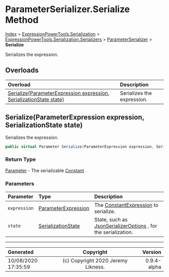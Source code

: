 ﻿# ParameterSerializer.Serialize Method

[Index](../index.md) > [ExpressionPowerTools.Serialization](ExpressionPowerTools.Serialization.a.md) > [ExpressionPowerTools.Serialization.Serializers](ExpressionPowerTools.Serialization.Serializers.n.md) > [ParameterSerializer](ExpressionPowerTools.Serialization.Serializers.ParameterSerializer.cs.md) > **Serialize**

Serializes the expression.

## Overloads

| Overload | Description |
| :-- | :-- |
| [Serialize(ParameterExpression expression, SerializationState state)](#serializeparameterexpression-expression-serializationstate-state) | Serializes the expression. |
## Serialize(ParameterExpression expression, SerializationState state)

Serializes the expression.

```csharp
public virtual Parameter Serialize(ParameterExpression expression, SerializationState state)
```

### Return Type

 [Parameter](ExpressionPowerTools.Serialization.Serializers.Parameter.cs.md)  - The serializable [Constant](ExpressionPowerTools.Serialization.Serializers.Constant.cs.md) .

### Parameters

| Parameter | Type | Description |
| :-- | :-- | :-- |
| `expression` | [ParameterExpression](https://docs.microsoft.com/dotnet/api/system.linq.expressions.parameterexpression) | The [ConstantExpression](https://docs.microsoft.com/dotnet/api/system.linq.expressions.constantexpression) to serialize. |
| `state` | [SerializationState](ExpressionPowerTools.Serialization.Serializers.SerializationState.cs.md) | State, such as [JsonSerializerOptions](https://docs.microsoft.com/dotnet/api/system.text.json.jsonserializeroptions) , for the serialization. |



---

| Generated | Copyright | Version |
| :-- | :-: | --: |
| 10/08/2020 17:35:59 | (c) Copyright 2020 Jeremy Likness. | 0.9.4-alpha |

